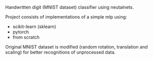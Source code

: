 Handwritten digit (MNIST dataset) classifier using neutalnets.


Project consists of implementations of a simple mlp using:
- scikit-learn (sklearn)
- pytorch
- from scratch

Original MNIST dataset is modified (random rotation, translation and scaling) for better recognitions of unprocessed data.
